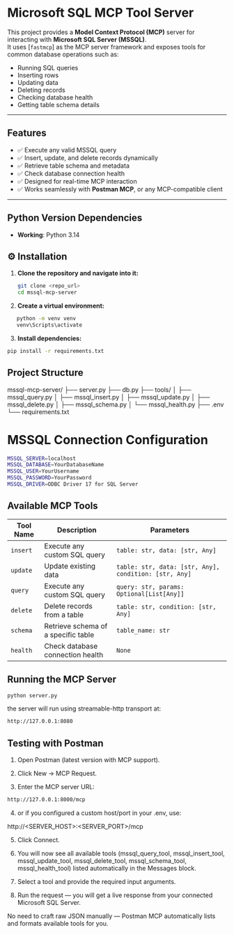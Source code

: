 #  Microsoft SQL MCP Tool Server

This project provides a **Model Context Protocol (MCP)** server for interacting with **Microsoft SQL Server (MSSQL)**.  
It uses [`fastmcp`] as the MCP server framework and exposes tools for common database operations such as:

- Running SQL queries  
- Inserting rows  
- Updating data  
- Deleting records  
- Checking database health  
- Getting table schema details  

---

## Features

- ✅ Execute any valid MSSQL query  
- ✅ Insert, update, and delete records dynamically  
- ✅ Retrieve table schema and metadata  
- ✅ Check database connection health  
- ✅ Designed for real-time MCP interaction  
- ✅ Works seamlessly with **Postman MCP**, or any MCP-compatible client  

---

## Python Version Dependencies

- **Working**: Python 3.14


## ⚙️ Installation

1. **Clone the repository and navigate into it:**

   ```bash
   git clone <repo_url>
   cd mssql-mcp-server
   ```
2. **Create a virtual environment:**
```bash
   python -m venv venv
   venv\Scripts\activate
   ```
3. **Install dependencies:**
```bash
pip install -r requirements.txt
```
##  **Project Structure**
mssql-mcp-server/
├── server.py
├── db.py
├── tools/
│   ├── mssql_query.py
│   ├── mssql_insert.py
│   ├── mssql_update.py
│   ├── mssql_delete.py
│   ├── mssql_schema.py
│   └── mssql_health.py
├── .env
└── requirements.txt

# MSSQL Connection Configuration
```bash
MSSQL_SERVER=localhost
MSSQL_DATABASE=YourDatabaseName
MSSQL_USER=YourUsername
MSSQL_PASSWORD=YourPassword
MSSQL_DRIVER=ODBC Driver 17 for SQL Server
```
## Available MCP Tools

| Tool Name | Description | Parameters |
| --------- | ----------- | ---------- |
| `insert` | Execute any custom SQL query | `table: str, data: [str, Any]` |
| `update` | Update existing data | `table: str, data: [str, Any], condition: [str, Any]` |
| `query` | Execute any custom SQL query  | `query: str, params: Optional[List[Any]]` |
| `delete` | Delete records from a table | `table: str, condition: [str, Any]` |
| `schema` | Retrieve schema of a specific table | `table_name: str` |
| `health` | Check database connection health | `None`


##  Running the MCP Server 

```bash
python server.py
```
the server will run using streamable-http transport at:

```bash
http://127.0.0.1:8080
```

## Testing with Postman

1. Open Postman (latest version with MCP support).

2. Click New → MCP Request.

3. Enter the MCP server URL:
 
```bash
http://127.0.0.1:8000/mcp
```


4. or if you configured a custom host/port in your .env, use:

http://<SERVER_HOST>:<SERVER_PORT>/mcp


5. Click Connect.

6. You will now see all available tools (mssql_query_tool, mssql_insert_tool, mssql_update_tool, mssql_delete_tool, mssql_schema_tool, mssql_health_tool) listed automatically in the Messages block.

7. Select a tool and provide the required input arguments.

8. Run the request — you will get a live response from your connected Microsoft SQL Server.

No need to craft raw JSON manually — Postman MCP automatically lists and formats available tools for you.


